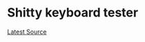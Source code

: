 # Shitty keyboard tester

<a href="https://github.com/tadaHrd/Shitty-keyboard-tester/tree/1.0.0.0">Latest Source</a>
